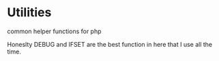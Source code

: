 # Utilities
common helper functions for php

Honeslty DEBUG and IFSET are the best function in here that I use all the time.
